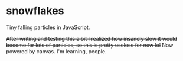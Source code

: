 # snowflakes

Tiny falling particles in JavaScript.

~~After writing and testing this a bit I realized how insanely slow it would become for lots of particles, so this is pretty useless for now lol~~
Now powered by canvas. I'm learning, people.
